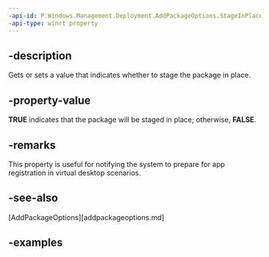 ```yaml
---
-api-id: P:Windows.Management.Deployment.AddPackageOptions.StageInPlace
-api-type: winrt property
---
```


## -description

Gets or sets a value that indicates whether to stage the package in place.

## -property-value

**TRUE** indicates that the package will be staged in place; otherwise, **FALSE**.

## -remarks

This property is useful for notifying the system to prepare for app registration in virtual desktop scenarios.  

## -see-also

[AddPackageOptions][addpackageoptions.md]

## -examples

